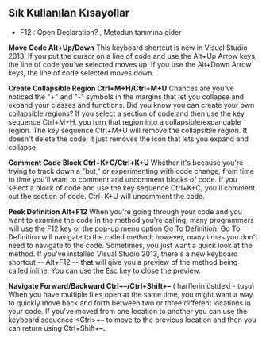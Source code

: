 

## Sık Kullanılan Kısayollar

- F12		: Open Declaration? , Metodun tanımına gider



**Move Code Alt+Up/Down**
This keyboard shortcut is new in Visual Studio 2013. If you put the cursor on a line of code and use the Alt+Up Arrow keys, the line of code you've selected moves up. If you use the Alt+Down Arrow keys, the line of code selected moves down.

**Create Collapsible Region Ctrl+M+H/Ctrl+M+U**
Chances are you've noticed the "+" and "-" symbols in the margins that let you collapse and expand your classes and functions. Did you know you can create your own collapsible regions? If you select a section of code and then use the key sequence Ctrl+M+H, you turn that region into a collapsible/expandable region. The key sequence Ctrl+M+U will remove the collapsible region. It doesn't delete the code, it just removes the icon that lets you expand and collapse.

**Comment Code Block Ctrl+K+C/Ctrl+K+U**
Whether it's because you're trying to track down a "but," or experimenting with code change, from time to time you'll want to comment and uncomment blocks of code. If you select a block of code and use the key sequence Ctrl+K+C, you'll comment out the section of code. Ctrl+K+U will uncomment the code.

**Peek Definition Alt+F12**
When you're going through your code and you want to examine the code in the method you're calling, many programmers will use the F12 key or the pop-up menu option Go To Definition. Go To Definition will navigate to the called method; however, many times you don't need to navigate to the code. Sometimes, you just want a quick look at the method. If you've installed Visual Studio 2013, there's a new keyboard shortcut -- Alt+F12 -- that will give you a preview of the method being called inline. You can use the Esc key to close the preview.

**Navigate Forward/Backward Ctrl+–/Ctrl+Shift+–**       ( harflerin üstdeki - tuşu)
When you have multiple files open at the same time, you might want a way to quickly move back and forth between two or three different locations in your code. If you've moved from one location to another you can use the keyboard sequence &lt;Ctrl&gt;+**–** to move to the previous location and then you can return using Ctrl+Shift+**–.**



